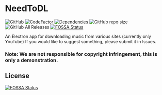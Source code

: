 # NeedToDL
![GitHub](https://img.shields.io/github/license/hernikplays/NeedToDL) [![CodeFactor](https://www.codefactor.io/repository/github/hernikplays/needtodl/badge)](https://www.codefactor.io/repository/github/hernikplays/needtodl) [![Dependencies](https://david-dm.org/hernikplays/NeedToDL.svg)](https://david-dm.org/hernikplays/NeedToDL) ![GitHub repo size](https://img.shields.io/github/repo-size/hernikplays/NeedToDL) ![GitHub All Releases](https://img.shields.io/github/downloads/hernikplays/NeedToDL/total)
[![FOSSA Status](https://app.fossa.io/api/projects/git%2Bgithub.com%2Fhernikplays%2FNeedToDL.svg?type=shield)](https://app.fossa.io/projects/git%2Bgithub.com%2Fhernikplays%2FNeedToDL?ref=badge_shield)

 An Electron app for downloading music from various sites (currently only YouTube)
 If you would like to suggest something, please submit it in Issues.

### Note: We are not responsible for copyright infringement, this is only a demonstration.


## License
[![FOSSA Status](https://app.fossa.io/api/projects/git%2Bgithub.com%2Fhernikplays%2FNeedToDL.svg?type=large)](https://app.fossa.io/projects/git%2Bgithub.com%2Fhernikplays%2FNeedToDL?ref=badge_large)